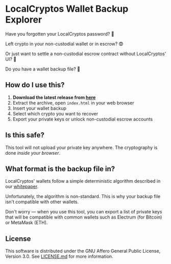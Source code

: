 # LocalCryptos Wallet Backup Explorer

Have you forgotten your LocalCryptos password? 🤔

Left crypto in your non-custodial wallet or in escrow? 😨

Or just want to settle a non-custodial escrow contract without LocalCryptos' UI? 🦸

Do you have a wallet backup file? 💾

## How do I use this?

1. **Download the latest release from [here](https://github.com/LocalCryptos/LocalCryptosWalletBackupExplorer/releases)**
2. Extract the archive, open `index.html` in your web browser
3. Insert your wallet backup
4. Select which crypto you want to recover
5. Export your private keys or unlock non-custodial escrow accounts

## Is this safe?

This tool will not upload your private key anywhere. The cryptography is done *inside your browser*.

## What format is the backup file in?

LocalCryptos' wallets follow a simple deterministic algorithm described in our [whitepaper](https://whitepaper.localethereum.com/#sec-Wallets).

Unfortunately, the algorithm is non-standard. This is why your backup file isn't compatible with other wallets.

Don't worry — when you use this tool, you can export a list of private keys that will be compatible with common wallets such as Electrum (for Bitcoin) or MetaMask (ETH).

## License

This software is distributed under the GNU Affero General Public License, Version 3.0. See [LICENSE.md](./LICENSE.md) for more information.
